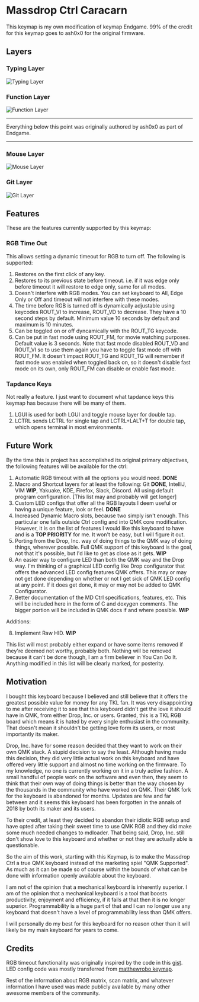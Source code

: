 # Massdrop Ctrl Caracarn

This keymap is my own modification of keymap Endgame. 99% of the credit for this keymap goes to ash0x0 for the original firmware.

## Layers

### Typing Layer

![Typing Layer](https://imgur.com/a/v9sHZtw.png)

### Function Layer

![Function Layer](https://imgur.com/4q4ld4X.png)

*********************************************************************************
Everything below this point was originally authored by ash0x0 as part of Endgame.
*********************************************************************************

### Mouse Layer

![Mouse Layer](https://imgur.com/xXVFyEE.png)

### Git Layer

![Git Layer](https://imgur.com/WMMM0zz.png)

## Features

These are the features currently supported by this keymap:

### RGB Time Out

This allows setting a dynamic timeout for RGB to turn off. The following is supported:

1. Restores on the first click of any key.
2. Restores to its previous state before timeout. i.e. if it was edge only before timeout it will restore to edge only, same for all modes.
3. Doesn't interfere with RGB modes. You can set keyboard to All, Edge Only or Off and timeout will not interfere with these modes.
4. The time before RGB is turned off is dynamically adjustable using keycodes ROUT_VI to increase, ROUT_VD to decrease. They have a 10 second steps by default. Minimum value 10 seconds by default and maximum is 10 minutes.
5. Can be toggled on or off dyncamically with the ROUT_TG keycode.
6. Can be put in fast mode using ROUT_FM, for movie watching purposes. Default value is 3 seconds. Note that fast mode disabled ROUT_VD and ROUT_VI so to use them again you have to toggle fast mode off with ROUT_FM. It doesn't impact ROUT_TG and ROUT_TG will remember if fast mode was enabled when toggled back on, so it doesn't disable fast mode on its own, only ROUT_FM can disable or enable fast mode.

### Tapdance Keys

Not really a feature. I just want to document what tapdance keys this keymap has because there will be many of them.

1. LGUI is used for both LGUI and toggle mouse layer for double tap.
2. LCTRL sends LCTRL for single tap and LCTRL+LALT+T for double tap, which opens terminal in most environments.

## Future Work

By the time this is project has accomplished its original primary objectives, the following features will be available for the ctrl:

1. Automatic RGB timeout with all the options you would need. **DONE**
2. Macro and Shortcut layers for at least the following: Git **DONE**, IntelliJ, VIM **WIP**, Yakuake, KDE, Firefox, Slack, Discord. All using default program configuration. [This list may and probably will get longer]
3. Custom LED configs that offer all the RGB layouts I deem useful or having a unique feature, look or feel. **DONE**
4. Increased Dynamic Macro slots, because two simply isn't enough. This particular one falls outside Ctrl config and into QMK core modification. However, it is on the list of features I would like this keyboard to have and is a **TOP PRIORITY** for me. It won't be easy, but I will figure it out.
5. Porting from the Drop, Inc. way of doing things to the QMK way of doing things, wherever possible. Full QMK support of this keyboard is the goal, not that it's possible, but I'd like to get as close as it gets. **WIP**
6. An easier way to configure LED than both the QMK way and the Drop way. I'm thinking of a graphical LED config like Drop configurator that offers the advanced LED config features QMK offers. This may or may not get done depending on whether or not I get sick of QMK LED config at any point. If it does get done, it may or may not be added to QMK Configurator.
7. Better documentation of the MD Ctrl specifications, features, etc. This will be included here in the form of C and doxygen comments. The bigger portion will be included in QMK docs if and where possible. **WIP**

Additions:

8. Implement Raw HID. **WIP**

This list will most probably either expand or have some items removed if they're deemed not worthy, probably both. Nothing will be removed because it can't be done though, I am a firm believer in You Can Do It. Anything modified in this list will be clearly marked, for posterity.

## Motivation

I bought this keyboard because I believed and still believe that it offers the greatest possible value for money for any TKL fan. It was very disappointing to me after receiving it to see that this keyboard didn't get the love it should have in QMK, from either Drop, Inc. or users.
Granted, this is a TKL RGB board which means it is hated by every single enthusiast in the community. That doesn't mean it shouldn't be getting love form its users, or most importantly its maker.

Drop, Inc. have for some reason decided that they want to work on their own QMK stack. A stupid decision to say the least. Although having made this decision, they did very little actual work on this keyboard and have offered very little support and almost no time working on the firmware. To my knowledge, no one is currently working on it in a truly active fashion. A small handful of people work on the software and even then, they seem to think that their own way of doing things is better than the way chosen by the thousands in the community who have worked on QMK. Their QMK fork for the keyboard is abandoned for months. Updates are few and far between and it seems this keyboard has been forgotten in the annals of 2018 by both its maker and its users.

To their credit, at least they decided to abandon their idiotic RGB setup and have opted after taking their sweet time to use QMK RGB and they did make some much needed changes to mdloader. That being said, Drop, Inc. still don't show love to this keyboard and whether or not they are actually able is questionable.

So the aim of this work, starting with this Keymap, is to make the Massdrop Ctrl a true QMK keyboard instead of the marketing spiel "QMK Supported". As much as it can be made so of course within the bounds of what can be done with information openly available about the keyboard.

I am not of the opinion that a mechanical keyboard is inherently superior. I am of the opinion that a mechanical keyboard is a tool that boosts productivity, enjoyment and efficiency, if it fails at that then it is no longer superior. Programmability is a huge part of that and I can no longer use any keyboard that doesn't have a level of programmability less than  QMK offers.

I will personally do my best for this keyboard for no reason other than it will likely be my main keyboard for years to come.

## Credits

RGB timeout functionality was originally inspired by the code in this [gist](https://gist.github.com/algernon/9182469e21894192017f2bb5d478c7df).
LED config code was mostly transferred from [matthewrobo keymap](https://github.com/qmk/qmk_firmware/tree/master/keyboards/massdrop/ctrl/keymaps/matthewrobo).

Rest of the information about RGB matrix, scan matrix, and whatever information I have used was made publicly available by many other awesome members of the community.
